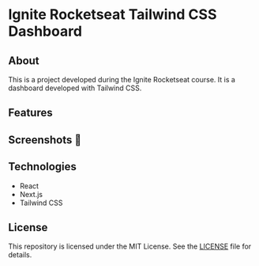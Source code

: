 # Ignite Rocketseat Tailwind CSS Dashboard

## About

This is a project developed during the Ignite Rocketseat course. It is a dashboard developed with Tailwind CSS.

## Features

<!-- emoji screenshot here  -->
## Screenshots 📸

<!-- <p align="center">
  <img alt="Simulator Screenshot - iPhone 14 - 2023-07-30 at 10 33 36" src="https://github.com/Natanaelvich/iweather_ignite-rocketseat-23/assets/52014318/9e29ffb9-f61b-4f96-8407-45dcb7e9b6f1"
    width="200px">
    <img alt="Simulator Screenshot - iPhone 14 - 2023-07-30 at 10 33 44" src="https://github.com/Natanaelvich/iweather_ignite-rocketseat-23/assets/52014318/c28756c3-0f68-41eb-9dc3-c4bdae6adb30"
    width="200px">
    <img alt="Simulator Screenshot - iPhone 14 - 2023-07-30 at 10 33 49" src="https://github.com/Natanaelvich/iweather_ignite-rocketseat-23/assets/52014318/54b06e0c-115d-4a92-82c8-be0449a8980e"
    width="200px">
</p> -->

## Technologies

- React
- Next.js
- Tailwind CSS

## License

This repository is licensed under the MIT License. See the [LICENSE](/LICENSE) file for details.
